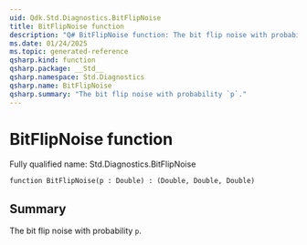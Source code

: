 ```yaml
---
uid: Qdk.Std.Diagnostics.BitFlipNoise
title: BitFlipNoise function
description: "Q# BitFlipNoise function: The bit flip noise with probability `p`."
ms.date: 01/24/2025
ms.topic: generated-reference
qsharp.kind: function
qsharp.package: __Std__
qsharp.namespace: Std.Diagnostics
qsharp.name: BitFlipNoise
qsharp.summary: "The bit flip noise with probability `p`."
---
```


# BitFlipNoise function

Fully qualified name: Std.Diagnostics.BitFlipNoise

```qsharp
function BitFlipNoise(p : Double) : (Double, Double, Double)
```

## Summary
 The bit flip noise with probability `p`.
